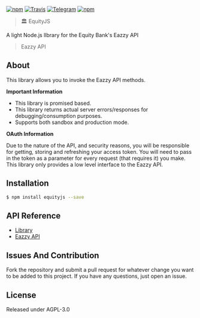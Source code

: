 [![npm](https://img.shields.io/npm/v/equityjs.svg?style=flat-square)](https://www.npmjs.com/package/equityjs)
[![Travis](https://img.shields.io/travis/kamikazechaser/EquityJS.svg?style=flat-square)](https://travis-ci.org/kamikazechaser/EquityJS)
[![Telegram](http://img.shields.io/badge/Telegram-@kamikazechaser-00aced.svg?style=flat-square)](https://telegram.me/kamikazechaser)
[![npm](https://img.shields.io/npm/l/equityjs.svg?style=flat-square)](https://github.com/kamikazechaser/EquityJs/blob/master/LICENSE)


> 🏛 EquityJS

A light Node.js llbrary for the Equity Bank's Eazzy API

> Eazzy API

## About

This library allows you to invoke the Eazzy API methods.

**Important Information**

- This library is promised based.
- This library returns actual server errors/responses for debugging/consumption purposes.
- Supports both sandbox and production mode.

**OAuth Information**

Due to the nature of the API, and security reasons, you will be responsible for getting, storing and refreshing your access token. You will need to pass in the token as a parameter for every request (that requires it) you make. This library only provides a low level interface to the Eazzy API.
 

## Installation

```bash
$ npm install equityjs --save
```

## API Reference

- [Library](https://github.com/kamikazechaser/equityJS/blob/master/doc/api.md)
- [Eazzy API](https://developers.equitybankgroup.com/apis)

## Issues And Contribution

Fork the repository and submit a pull request for whatever change you want to be added to this project. If you have any questions, just open an issue.

## License

Released under AGPL-3.0
